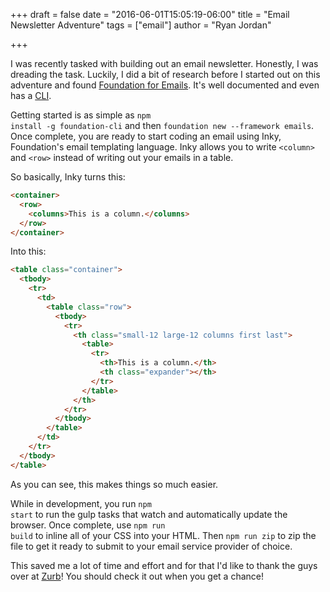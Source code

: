 +++
draft = false
date = "2016-06-01T15:05:19-06:00"
title = "Email Newsletter Adventure"
tags = ["email"]
author = "Ryan Jordan"

+++

I was recently tasked with building out an email newsletter. Honestly, I was dreading the task. Luckily, I did a bit of research before I started out on this adventure and found [Foundation for Emails](http://foundation.zurb.com/emails.html). It's well documented and even has a [CLI](http://foundation.zurb.com/emails/docs/sass-guide.html).

Getting started is as simple as <code class="language-none">npm install -g foundation-cli</code> and then <code class="language-none">foundation new \-\-framework emails</code>. Once complete, you are ready to start coding an email using Inky, Foundation's email templating language. Inky allows you to write `<column>` and `<row>` instead of writing out your emails in a table.

<!--more-->

So basically, Inky turns this:

```html
<container>
  <row>
    <columns>This is a column.</columns>
  </row>
</container>
```

Into this:

```html
<table class="container">
  <tbody>
    <tr>
      <td>
        <table class="row">
          <tbody>
            <tr>
              <th class="small-12 large-12 columns first last">
                <table>
                  <tr>
                    <th>This is a column.</th>
                    <th class="expander"></th>
                  </tr>
                </table>
              </th>
            </tr>
          </tbody>
        </table>
      </td>
    </tr>
  </tbody>
</table>
```

As you can see, this makes things so much easier.

While in development, you run <code class="language-none">npm start</code> to run the gulp tasks that watch and automatically update the browser. Once complete, use <code class="language-none">npm run build</code> to inline all of your CSS into your HTML. Then <code class="language-none">npm run zip</code> to zip the file to get it ready to submit to your email service provider of choice.

This saved me a lot of time and effort and for that I'd like to thank the guys over at [Zurb](http://foundation.zurb.com/)! You should check it out when you get a chance!
